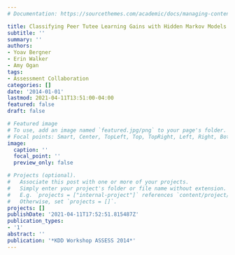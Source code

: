 ```yaml
---
# Documentation: https://sourcethemes.com/academic/docs/managing-content/

title: Classifying Peer Tutee Learning Gains with Hidden Markov Models
subtitle: ''
summary: ''
authors:
- Yoav Bergner
- Erin Walker
- Amy Ogan
tags:
- Assessment Collaboration
categories: []
date: '2014-01-01'
lastmod: 2021-04-11T13:51:00-04:00
featured: false
draft: false

# Featured image
# To use, add an image named `featured.jpg/png` to your page's folder.
# Focal points: Smart, Center, TopLeft, Top, TopRight, Left, Right, BottomLeft, Bottom, BottomRight.
image:
  caption: ''
  focal_point: ''
  preview_only: false

# Projects (optional).
#   Associate this post with one or more of your projects.
#   Simply enter your project's folder or file name without extension.
#   E.g. `projects = ["internal-project"]` references `content/project/deep-learning/index.md`.
#   Otherwise, set `projects = []`.
projects: []
publishDate: '2021-04-11T17:52:51.815487Z'
publication_types:
- '1'
abstract: ''
publication: '*KDD Workshop ASSESS 2014*'
---
```

